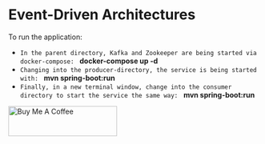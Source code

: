 # Event-Driven Architectures

To run the application:

- ``In the parent directory, Kafka and Zookeeper are being started via docker-compose: `` **docker-compose up -d**
- ``Changing into the producer-directory, the service is being started with: `` **mvn spring-boot:run**
- ``Finally, in a new terminal window, change into the consumer directory to start the service the same way: `` **mvn spring-boot:run**

<a href="https://www.buymeacoffee.com/twissmueller" target="_blank"><img src="https://cdn.buymeacoffee.com/buttons/v2/default-yellow.png" alt="Buy Me A Coffee" style="height: 60px !important;width: 217px !important;" ></a>
